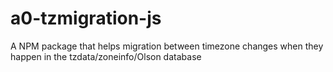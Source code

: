 # a0-tzmigration-js
A NPM package that helps migration between timezone changes when they happen in the tzdata/zoneinfo/Olson database
